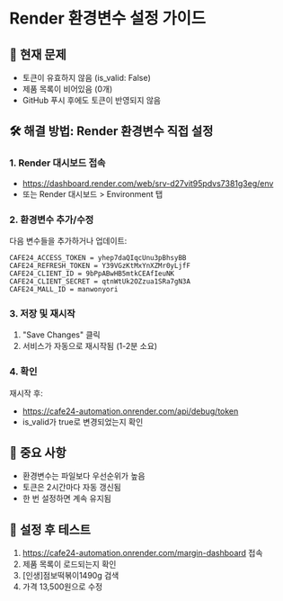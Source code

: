 # Render 환경변수 설정 가이드

## 🚨 현재 문제
- 토큰이 유효하지 않음 (is_valid: False)
- 제품 목록이 비어있음 (0개)
- GitHub 푸시 후에도 토큰이 반영되지 않음

## 🛠️ 해결 방법: Render 환경변수 직접 설정

### 1. Render 대시보드 접속
- https://dashboard.render.com/web/srv-d27vit95pdvs7381g3eg/env
- 또는 Render 대시보드 > Environment 탭

### 2. 환경변수 추가/수정

다음 변수들을 추가하거나 업데이트:

```
CAFE24_ACCESS_TOKEN = yhep7daQIqcUnu3pBhsyBB
CAFE24_REFRESH_TOKEN = Y39VGzKtMxYnXZMr0yLjfF
CAFE24_CLIENT_ID = 9bPpABwHB5mtkCEAfIeuNK
CAFE24_CLIENT_SECRET = qtnWtUk2OZzua1SRa7gN3A
CAFE24_MALL_ID = manwonyori
```

### 3. 저장 및 재시작
1. "Save Changes" 클릭
2. 서비스가 자동으로 재시작됨 (1-2분 소요)

### 4. 확인
재시작 후:
- https://cafe24-automation.onrender.com/api/debug/token
- is_valid가 true로 변경되었는지 확인

## 📌 중요 사항
- 환경변수는 파일보다 우선순위가 높음
- 토큰은 2시간마다 자동 갱신됨
- 한 번 설정하면 계속 유지됨

## 🎯 설정 후 테스트
1. https://cafe24-automation.onrender.com/margin-dashboard 접속
2. 제품 목록이 로드되는지 확인
3. [인생]점보떡볶이1490g 검색
4. 가격 13,500원으로 수정